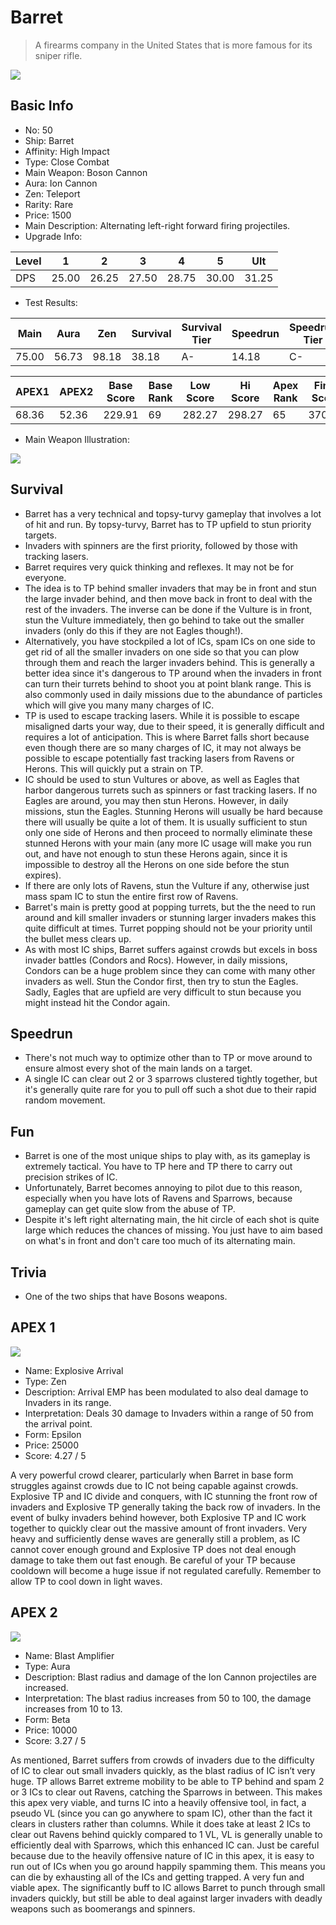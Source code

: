 # Barret

> A firearms company in the United States that is more famous for its sniper rifle.

<img src="/ships/ship_50.png" style={{zoom:1}}/>

## Basic Info

- No: 50
- Ship: Barret
- Affinity: High Impact
- Type: Close Combat
- Main Weapon: Boson Cannon
- Aura: Ion Cannon
- Zen: Teleport
- Rarity: Rare
- Price: 1500
- Main Description: Alternating left-right forward firing projectiles.
- Upgrade Info: 

| Level | 1 | 2 | 3 | 4 | 5 | Ult |
|--|--|--|--|--|--|--|
| DPS | 25.00 | 26.25 | 27.50 | 28.75 | 30.00 | 31.25 |

- Test Results: 

| Main | Aura | Zen | Survival | Survival Tier | Speedrun | Speedrun Tier | Fun | Fun Tier |
|--|--|--|--|--|--|--|--|--|
| 75.00 | 56.73 | 98.18 | 38.18 | A- | 14.18 | C- | 20.18 | C- |

| APEX1 | APEX2 | Base Score | Base Rank | Low Score | Hi Score | Apex Rank | Final Score | FinalRank |
|--|--|--|--|--|--|--|--|--|
| 68.36 | 52.36 | 229.91 | 69 | 282.27 | 298.27 | 65 | 370.82 | 68 |

- Main Weapon Illustration:

<img src="/illustration/main_50.gif" style={{zoom:1}}/>

## Survival

- Barret has a very technical and topsy-turvy gameplay that involves a lot of hit and run. By topsy-turvy, Barret has to TP upfield to stun priority targets.
- Invaders with spinners are the first priority, followed by those with tracking lasers.
- Barret requires very quick thinking and reflexes. It may not be for everyone.
- The idea is to TP behind smaller invaders that may be in front and stun the large invader behind, and then move back in front to deal with the rest of the invaders. The inverse can be done if the Vulture is in front, stun the Vulture immediately, then go behind to take out the smaller invaders (only do this if they are not Eagles though!).
- Alternatively, you have stockpiled a lot of ICs, spam ICs on one side to get rid of all the smaller invaders on one side so that you can plow through them and reach the larger invaders behind. This is generally a better idea since it's dangerous to TP around when the invaders in front can turn their turrets behind to shoot you at point blank range. This is also commonly used in daily missions due to the abundance of particles which will give you many many charges of IC.
- TP is used to escape tracking lasers. While it is possible to escape misaligned darts your way, due to their speed, it is generally difficult and requires a lot of anticipation. This is where Barret falls short because even though there are so many charges of IC, it may not always be possible to escape potentially fast tracking lasers from Ravens or Herons. This will quickly put a strain on TP.
- IC should be used to stun Vultures or above, as well as Eagles that harbor dangerous turrets such as spinners or fast tracking lasers. If no Eagles are around, you may then stun Herons. However, in daily missions, stun the Eagles. Stunning Herons will usually be hard because there will usually be quite a lot of them. It is usually sufficient to stun only one side of Herons and then proceed to normally eliminate these stunned Herons with your main (any more IC usage will make you run out, and have not enough to stun these Herons again, since it is impossible to destroy all the Herons on one side before the stun expires).
- If there are only lots of Ravens, stun the Vulture if any, otherwise just mass spam IC to stun the entire first row of Ravens.
- Barret's main is pretty good at popping turrets, but the the need to run around and kill smaller invaders or stunning larger invaders makes this quite difficult at times. Turret popping should not be your priority until the bullet mess clears up.
- As with most IC ships, Barret suffers against crowds but excels in boss invader battles (Condors and Rocs). However, in daily missions, Condors can be a huge problem since they can come with many other invaders as well. Stun the Condor first, then try to stun the Eagles. Sadly, Eagles that are upfield are very difficult to stun because you might instead hit the Condor again.

## Speedrun

- There's not much way to optimize other than to TP or move around to ensure almost every shot of the main lands on a target.
- A single IC can clear out 2 or 3 sparrows clustered tightly together, but it's generally quite rare for you to pull off such a shot due to their rapid random movement.

## Fun

- Barret is one of the most unique ships to play with, as its gameplay is extremely tactical. You have to TP here and TP there to carry out precision strikes of IC.
- Unfortunately, Barret becomes annoying to pilot due to this reason, especially when you have lots of Ravens and Sparrows, because gameplay can get quite slow from the abuse of TP.
- Despite it's left right alternating main, the hit circle of each shot is quite large which reduces the chances of missing. You just have to aim based on what's in front and don't care too much of its alternating main.

## Trivia

- One of the two ships that have Bosons weapons.

## APEX 1

<img src="/ships/ship_50_apex_1.png" style={{zoom:1}}/>

- Name: Explosive Arrival
- Type: Zen
- Description: Arrival EMP has been modulated to also deal damage to Invaders in its range.
- Interpretation: Deals 30 damage to Invaders within a range of 50 from the arrival point.
- Form: Epsilon
- Price: 25000
- Score: 4.27 / 5

A very powerful crowd clearer, particularly when Barret in base form struggles against crowds due to IC not being capable against crowds. Explosive TP and IC divide and conquers, with IC stunning the front row of invaders and Explosive TP generally taking the back row of invaders. In the event of bulky invaders behind however, both Explosive TP and IC work together to quickly clear out the massive amount of front invaders. Very heavy and sufficiently dense waves are generally still a problem, as IC cannot cover enough ground and Explosive TP does not deal enough damage to take them out fast enough. Be careful of your TP because cooldown will become a huge issue if not regulated carefully. Remember to allow TP to cool down in light waves.

## APEX 2

<img src="/ships/ship_50_apex_2.png" style={{zoom:1}}/>

- Name: Blast Amplifier
- Type: Aura
- Description: Blast radius and damage of the Ion Cannon projectiles are increased.
- Interpretation: The blast radius increases from 50 to 100, the damage increases from 10 to 13.
- Form: Beta
- Price: 10000
- Score: 3.27 / 5

As mentioned, Barret suffers from crowds of invaders due to the difficulty of IC to clear out small invaders quickly, as the blast radius of IC isn’t very huge. TP allows Barret extreme mobility to be able to TP behind and spam 2 or 3 ICs to clear out Ravens, catching the Sparrows in between. This makes this apex very viable, and turns IC into a heavily offensive tool, in fact, a pseudo VL (since you can go anywhere to spam IC), other than the fact it clears in clusters rather than columns. While it does take at least 2 ICs to clear out Ravens behind quickly compared to 1 VL, VL is generally unable to efficiently deal with Sparrows, which this enhanced IC can. Just be careful because due to the heavily offensive nature of IC in this apex, it is easy to run out of ICs when you go around happily spamming them. This means you can die by exhausting all of the ICs and getting trapped. A very fun and viable apex. The significantly buff to IC allows Barret to punch through small invaders quickly, but still be able to deal against larger invaders with deadly weapons such as boomerangs and spinners.

